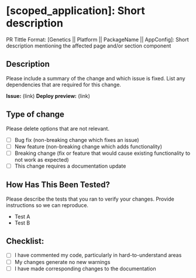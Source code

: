 # [scoped_application]: Short description

PR Tittle Format: [Genetics || Platform || PackageName || AppConfig]: Short description mentioning the affected page and/or section component

## Description

Please include a summary of the change and which issue is fixed. List any dependencies that are required for this change.

**Issue:** (link)
**Deploy preview:** (link)

## Type of change

Please delete options that are not relevant.

- [ ] Bug fix (non-breaking change which fixes an issue)
- [ ] New feature (non-breaking change which adds functionality)
- [ ] Breaking change (fix or feature that would cause existing functionality to not work as expected)
- [ ] This change requires a documentation update

## How Has This Been Tested?

Please describe the tests that you ran to verify your changes. Provide instructions so we can reproduce.

- Test A
- Test B

## Checklist:

- [ ] I have commented my code, particularly in hard-to-understand areas
- [ ] My changes generate no new warnings
- [ ] I have made corresponding changes to the documentation
